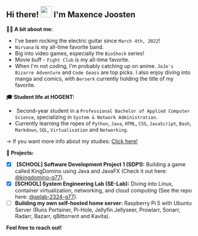 ##  Hi there! <img src="https://raw.githubusercontent.com/MartinHeinz/MartinHeinz/master/wave.gif" width="30px"> I'm Maxence Joosten

**🙋‍♂️ A bit about me:**

*  I've been rocking the electric guitar since `March 4th, 2022`!
*  `Nirvana` is my all-time favorite band.
*  Big into video games, especially the `BioShock` series! 
*  Movie buff - `Fight Club` is my all-time favorite.
*  When I'm not coding, I'm probably catching up on anime. `JoJo's Bizarre Adventure` and `Code Geass` are top picks.  I also enjoy diving into manga and comics, with `Berserk` currently holding the title of my favorite.

**🎓 Student life at HOGENT:**

* ‍ Second-year student in a `Professional Bachelor of Applied Computer Science`, specializing in `System & Network Administration`.
*  Currently learning the ropes of `Python`, `Java`, `HTML`, `CSS`, `JavaScript`, `Bash`, `Markdown`, `SQL`, `Virtualisation` and `Networking`. 

→ If you want more info about my studies: [Click here!](https://www.hogent.be/opleidingen/bachelors/toegepaste-informatica)

**🔭 Projects:**

- [x] ️  **[SCHOOL] Software Development Project 1 (SDP1):** Building a game called KingDomino using Java and JavaFX (Check it out here: [@kingdomino-g77](https://github.com/maxence-joosten/kingdomino)).
- [x]   **[SCHOOL] System Engineering Lab (SE-Lab):** Diving into Linux, container virtualization, networking, and cloud computing (See the repo here: [@selab-2324-g77](https://github.com/maxence-joosten/selab-2324-g77)).
- [ ]   **Building my own self-hosted home server:** Raspberry Pi 5 with Ubuntu Server (Runs Portainer, Pi-Hole, Jellyfin Jellyseer, Prowlarr, Sonarr, Radarr, Bazarr, qBittorrent and Kavita).

**Feel free to reach out!** 
